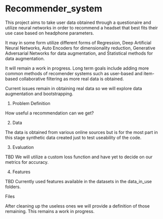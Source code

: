 # Recommender_system

This project aims to take user data obtained through a questionaire and utilize neural networks in order to recommend a headset that best fits their use case based on headphone parameters. 

It may in some form utilize different forms of Regression, Deep Artificial Neural Networks, Auto Encoders for dimensionality reduction, Generative Adversarial Networks for data augmentation, and Statistical methods for data augmentation.

It will remain a work in progress. Long term goals include adding more common methods of recomender systems such as user-based and item-based collaborative filtering as more real data is obtained. 

Current issues remain in obtaining real data so we will explore data augmentation and bootstrapping.

1. Problem Definition

How useful a recommendation can we get?

2. Data

The data is obtained from various online sources but is for the most part in this stage synthetic data created just to test useability of the code. 

3. Evaluation

TBD We will utilize a custom loss function and have yet to decide on our metrics for accuracy.

4. Features

TBD Currently used features available in the datasets in the data_in_use folders.  

Files

After cleaning up the useless ones we will provide a definition of those remaining. This remains a work in progress. 
